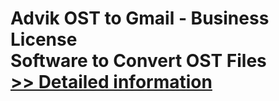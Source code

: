 # Advik OST to Gmail - Business License<br />Software to Convert OST Files<br />[>> Detailed information](https://secure.shareit.com/shareit/product.html?productid=300806631&affiliateid=200057808)